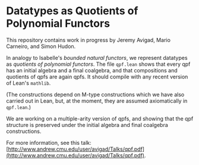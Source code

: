 # Datatypes as Quotients of Polynomial Functors

This repository contains work in progress by Jeremy Avigad, Mario Carneiro, and Simon Hudon.

In analogy to Isabelle's *bounded natural functors*, we represent datatypes as *quotients of polynomial functors*. The file `qpf.lean` shows that every qpf has an initial algebra and a final coalgebra, and that compositions and quotients of qpfs are again qpfs. It should compile with any recent version of Lean's `mathlib`.

(The constructions depend on M-type constructions which we have also carried out in Lean, but, at the moment, they are assumed axiomatically in `qpf.lean`.)

We are working on a multiple-arity version of qpfs, and showing that the qpf structure is preserved under the initial algebra and final coalgebra constructions.

For more information, see this talk: [http://www.andrew.cmu.edu/user/avigad/Talks/qpf.pdf](http://www.andrew.cmu.edu/user/avigad/Talks/qpf.pdf).